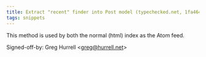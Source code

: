 ```yaml
---
title: Extract "recent" finder into Post model (typechecked.net, 1fa464b)
tags: snippets
---
```


This method is used by both the normal (html) index as the Atom feed.

Signed-off-by: Greg Hurrell &lt;greg@hurrell.net&gt;
